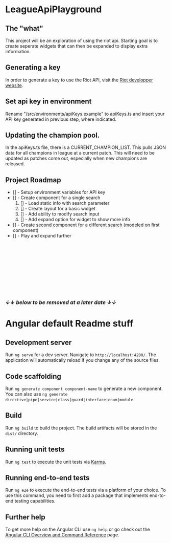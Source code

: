 # LeagueApiPlayground

## The "what"
This project will be an exploration of using the riot api. Starting goal is to create seperate widgets that can then be expanded to display extra information.

## Generating a key
In order to generate a key to use the Riot API, visit the [Riot developper website](https://developer.riotgames.com/). 

## Set api key in environment
Rename "/src/environments/apiKeys.example" to apiKeys.ts and insert your API key generated in previous step, where indicated.

## Updating the champion pool.
In the apiKeys.ts file, there is a CURRENT_CHAMPION_LIST. This pulls JSON data for all champions in league at a current patch. This will need to be updated as patches come out, especially when new champions are released.

## Project Roadmap
<ul>
<li>[] - Setup environment variables for API key
<li>[] - Create component for a single search
  <ol>
    <li>[] - Load static info with search parameter
    <li>[] - Create layout for a basic widget
    <li>[] - Add ability to modify search input
    <li>[] - Add expand option for widget to show more info
  </ol>
<li>[] - Create second component for a different search (modeled on first component)
<li>[] - Play and expand further
</ul>


<br>
<br>
<br>
<br>
<br>
<br>
<br>
<br>
<br>

### *↓↓ below to be removed at a later date ↓↓*
# Angular default Readme stuff 


## Development server

Run `ng serve` for a dev server. Navigate to `http://localhost:4200/`. The application will automatically reload if you change any of the source files.

## Code scaffolding

Run `ng generate component component-name` to generate a new component. You can also use `ng generate directive|pipe|service|class|guard|interface|enum|module`.

## Build

Run `ng build` to build the project. The build artifacts will be stored in the `dist/` directory.

## Running unit tests

Run `ng test` to execute the unit tests via [Karma](https://karma-runner.github.io).

## Running end-to-end tests

Run `ng e2e` to execute the end-to-end tests via a platform of your choice. To use this command, you need to first add a package that implements end-to-end testing capabilities.

## Further help

To get more help on the Angular CLI use `ng help` or go check out the [Angular CLI Overview and Command Reference](https://angular.io/cli) page.
